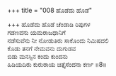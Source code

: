 +++
title = "008 ಹೊಡೆದು ಹೊಡೆ"

+++
ಹೊಡೆದು ಹೊಡೆ ಚೆಂಡಾಡಿ ರಿಪುಗಳ  
ಗಡಣವನು ಯಮರಾಜಧಾನಿಗೆ  
ನಡೆಸುವೆನು ನೀ ನೋಡುತಿರು ಸಾಕೊಂದು ನಿಮಿಷದಲಿ  
ಕೊಡು ತನಗೆ ನೇಮವನು ದುಗುಡವ  
ಬಿಡು ಮನಸ್ಸಿನ ಕಂದು ಕುಂದನು  
ಹಿಡಿಯದಿರು ಕುರುರಾಯ ಚಿತ್ತೈಸೆಂದನಾ ಕರ್ಣ    ॥8॥